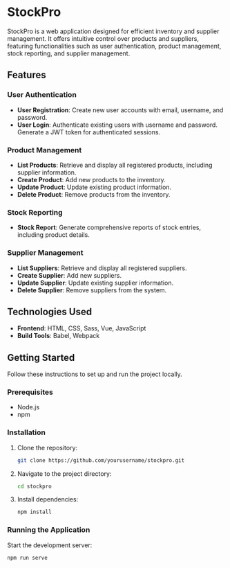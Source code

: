 # StockPro

StockPro is a web application designed for efficient inventory and supplier management. It offers intuitive control over products and suppliers, featuring functionalities such as user authentication, product management, stock reporting, and supplier management.

## Features

### User Authentication
- **User Registration**: Create new user accounts with email, username, and password.
- **User Login**: Authenticate existing users with username and password. Generate a JWT token for authenticated sessions.

### Product Management
- **List Products**: Retrieve and display all registered products, including supplier information.
- **Create Product**: Add new products to the inventory.
- **Update Product**: Update existing product information.
- **Delete Product**: Remove products from the inventory.

### Stock Reporting
- **Stock Report**: Generate comprehensive reports of stock entries, including product details.

### Supplier Management
- **List Suppliers**: Retrieve and display all registered suppliers.
- **Create Supplier**: Add new suppliers.
- **Update Supplier**: Update existing supplier information.
- **Delete Supplier**: Remove suppliers from the system.

## Technologies Used

- **Frontend**: HTML, CSS, Sass, Vue, JavaScript
- **Build Tools**: Babel, Webpack

## Getting Started

Follow these instructions to set up and run the project locally.

### Prerequisites

- Node.js
- npm

### Installation

1. Clone the repository:
    ```sh
    git clone https://github.com/yourusername/stockpro.git
    ```
2. Navigate to the project directory:
    ```sh
    cd stockpro
    ```
3. Install dependencies:
    ```sh
    npm install
    ```

### Running the Application

Start the development server:
```sh
npm run serve
